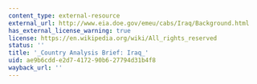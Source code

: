 ```yaml
---
content_type: external-resource
external_url: http://www.eia.doe.gov/emeu/cabs/Iraq/Background.html
has_external_license_warning: true
license: https://en.wikipedia.org/wiki/All_rights_reserved
status: ''
title: '_Country Analysis Brief: Iraq_'
uid: ae9b6cdd-e2d7-4172-90b6-27794d31b4f8
wayback_url: ''
---
```

